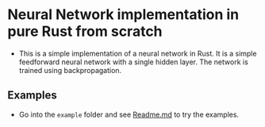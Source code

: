 # Neural Network implementation in pure Rust from scratch
+ This is a simple implementation of a neural network in Rust. It is a simple feedforward neural network with a single hidden layer. The network is trained using backpropagation.

## Examples
+ Go into the ```example``` folder and see [Readme.md](example/Readme.md) to try the examples.
